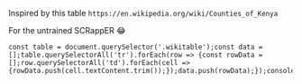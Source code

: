 Inspired by this table ```https://en.wikipedia.org/wiki/Counties_of_Kenya```

For the untrained SCRappER 😂
```
const table = document.querySelector('.wikitable');const data = [];table.querySelectorAll('tr').forEach(row => {const rowData = [];row.querySelectorAll('td').forEach(cell => {rowData.push(cell.textContent.trim());});data.push(rowData);});console.log(data);

```
